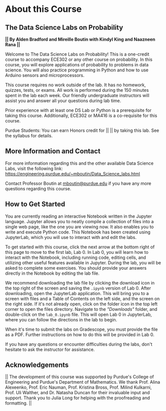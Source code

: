 # About this Course

## The Data Science Labs on Probability

**|| By Alden Bradford and Mireille Boutin with Kindyl King and Naazneen Rana ||**

Welcome to The Data Science Labs on Probability! This is a one-credit course to accompany ECE302 or any other course on probability. In this course, you will explore applications of probability to problems in data science. You will also practice programming in Python and how to use Arduino sensors and microprocessors.

This course requires no work outside of the lab. It has no homework, quizzes, tests, or exams. All work is performed during the 150 minutes spent in the lab each week. Our friendly undergraduate instructors will assist you and answer all your questions during lab time.

Prior experience with at least one DS Lab or Python is a prerequisite for taking this course. Additionally, ECE302 or MA416 is a co-requisite for this course.

Purdue Students: You can earn Honors credit for || || by taking this lab. See the syllabus for details.
<br>

## More Information and Contact

For more information regarding this and the other available Data Science Labs, visit the following link:
https://engineering.purdue.edu/~mboutin/Data_Science_labs.html

Contact Professor Boutin at mboutin@purdue.edu if you have any more questions regarding this course.
<br>

## How to Get Started

You are currently reading an interactive Notebook written in the Jupyter language. Jupyter allows you to neatly compile a collection of files into a single web page, like the one you are viewing now. It also enables you to write and execute Python code. This Notebook has been created using JupyterLab, which you will use to interact with and edit the labs.

To get started with this course, click the next arrow at the bottom right of this page to move to the first lab, Lab 0. In Lab 0, you will learn how to interact with the Notebook, including running code, editing cells, and utilizing other useful features available in Jupyter. During the lab, you will be asked to complete some exercises. You should provide your answers directly in the Notebook by editing the lab file.

We recommend downloading the lab file by clicking the download icon in the top right of the screen and saving the `.ipynb` version of Lab 0. After downloading, open the JupyterLab application. This will bring you to a screen with files and a Table of Contents on the left side, and the screen on the right side. If it's not already open, click on the folder icon in the top left corner to open the files directory. Navigate to the _"Downloads"_ folder, and double-click on the `lab_0.ipynb` file. This will open Lab 0 in JupyterLab, where you can follow the directions in the lab to begin.

When it's time to submit the labs on Gradescope, you must provide the file as a PDF. Further instructions on how to do this will be provided in Lab 0.

If you have any questions or encounter difficulties during the labs, don't hesitate to ask the instructor for assistance.

## Acknowledgements

||
The development of this course was supported by Purdue's College of Engineering and Purdue's Department of Mathematics. We thank Prof. Alina Alexeenko, Prof. Eric Nauman, Prof. Kristina Bross, Prof. Milind Kulkarni, Prof. Uli Walther, and Dr. Natasha Duncan for their invaluable input and support. Thank you to Julia Long for helping with the proofreading and formatting.
||
